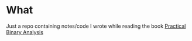 # What

Just a repo containing notes/code I wrote while reading the book [Practical Binary Analysis](https://nostarch.com/binaryanalysis)
